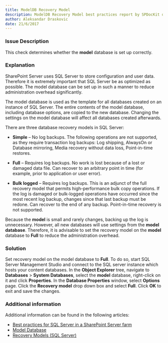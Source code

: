 ```yaml
---
title: ModelDB Recovery Model
description: ModelDB Recovery Model best practices report by SPDocKit determines whether the model database is set up correctly.
author: Aleksandar Draskovic 
date: 21/6/2017
---
```

### Issue Description
This check determines whether the **model** database is set up correctly.
### Explanation
SharePoint Server uses SQL Server to store configuration and user data. Therefore it is extremely important that SQL Server be as optimized as possible. The model database can be set up in such a manner to reduce administration overhead significantly.

The model database is used as the template for all databases created on an instance of SQL Server. The entire contents of the model database, including database options, are copied to the new database. Changing the settings on the model database will affect all databases created afterwards.

There are three database recovery models in SQL Server:

* **Simple** – No log backups. The following operations are not supported, as they require transaction log backups: Log shipping, AlwaysOn or Database mirroring, Media recovery without data loss, Point-in-time restores.

* **Full** – Requires log backups. No work is lost because of a lost or damaged data file. Can recover to an arbitrary point in time (for example, prior to application or user error).

* **Bulk logged** – Requires log backups. This is an adjunct of the full recovery model that permits high-performance bulk copy operations. If the log is damaged or bulk-logged operations have occurred since the most recent log backup, changes since that last backup must be redone. Can recover to the end of any backup. Point-in-time recovery is not supported.

Because the **model** is small and rarely changes, backing up the log is unnecessary. However, all new databases will use settings from the **model database**. Therefore, it is advisable to set the recovery model on the **model** database to **Full** to reduce the administration overhead.
### Solution
Set recovery model on the model database to **Full**. To do so, start SQL Server Management Studio and connect to the SQL server instance which hosts your content databases. In the **Object Explorer** tree, navigate to **Databases** > **System Databases**, select the **model** database, right-click on it and click **Properties**. In the **Database Properties** window, select **Options** page. Click the **Recovery model** drop down box and select **Full**. Click **OK** to exit and save the changes.
### Additional information
Additional information can be found in the following articles:
* [Best practices for SQL Server in a SharePoint Server farm](https://technet.microsoft.com/en-us/library/hh292622.aspx)
* [Model Database](https://docs.microsoft.com/en-us/sql/relational-databases/databases/model-database)
* [Recovery Models (SQL Server)](https://docs.microsoft.com/en-us/sql/relational-databases/backup-restore/recovery-models-sql-server)